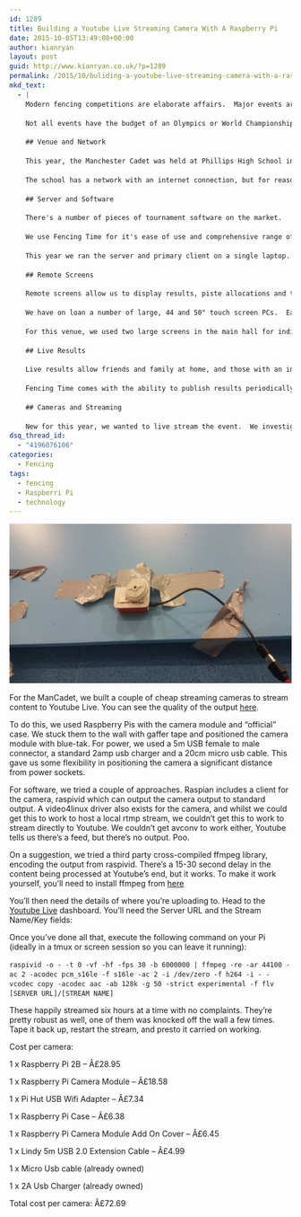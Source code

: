 ```yaml
---
id: 1289
title: Building a Youtube Live Streaming Camera With A Raspberry Pi
date: 2015-10-05T13:49:08+00:00
author: kianryan
layout: post
guid: http://www.kianryan.co.uk/?p=1289
permalink: /2015/10/buliding-a-youtube-live-streaming-camera-with-a-raspberry-pi/
mkd_text:
  - |
    Modern fencing competitions are elaborate affairs.  Major events are televised (or streamed), results are instantly published online and in some cases, competitor information is displayed on the piste as the fencers compete.  Fencers and referees are notified of where and when they need to be by remote screens linked to remote monitors.
    
    Not all events have the budget of an Olympics or World Championship.  But some of these facilities can be provided for a relatively low cost.  Here's how we do it for the Manchester Cadet.
    
    ## Venue and Network
    
    This year, the Manchester Cadet was held at Phillips High School in Manchester.  In previous years, we've used the Bolton Arena, a single large hall which the organisers can lord over from a balcony with visibility over the entire space.  The high school is a different layout, two halls with as seperate office, which we used for admin.
    
    The school has a network with an internet connection, but for reasons of safeguarding and security, there are significant access restrictions on the general internet connectivity.  We have no control over this network, so it's necessary to bring our own.  We use three WRT54gs, running DD-WRT.  One of these units is set to act as a gateway, routing internet traffic through the school network.  The school talked to the LEA and very obligingly, managed to open a single IP address for unfiltered access, this allowed us a significant amount of flexibility on the services we could offer.  The remaining WRT54gs act as wireless extenders and switches for the other equipment used.
    
    ## Server and Software
    
    There's a number of pieces of tournament software on the market.
    
    We use Fencing Time for it's ease of use and comprehensive range of features.  Fencing Time comes in a desktop and server edition.  We the server edition to run the Manchester Cadet.  This allows us to run multiple clients connecting to the same tournament, as well as multiple remote monitors.
    
    This year we ran the server and primary client on a single laptop.  This works, but came with some complications, since this laptop is used for multiple roles.  Next year I'd like to invest in a small micro PC to run the server system.
    
    ## Remote Screens
    
    Remote screens allow us to display results, piste allocations and the tableaux.  All cometitors know where they need to be at any point in time.
    
    We have on loan a number of large, 44 and 50" touch screen PCs.  Each PC comes on it's own trolly, has wifi and ethernet and runs Windows 8.  We connect these to our network and then run Fencing Time's Remote Monitor, connecting back to the server.
    
    For this venue, we used two large screens in the main hall for individual events, one smaller screen in the second hall for team events and a final screen outside of the referee's lounge for referee allocation.
    
    ## Live Results
    
    Live results allow friends and family at home, and those with an interest in the sport, to follow the event's progress.  Combined with cameras, they provide a comprehensive remote experience.
    
    Fencing Time comes with the ability to publish results periodically as the event progresses.  The output comes in a tabbed format clearly showing each round, current and final rankings.  We had it publishing results every five minutes to the ManCadet site for the full weekend.
    
    ## Cameras and Streaming
    
    New for this year, we wanted to live stream the event.  We investigated professional streaming services, and non of them were feasable due to cost or logistics.  For a first year, we wanted to test the feasability, so I built a couple of camera units from Rasperry Pis, documented here.  There are two major restrictions on streaming an event - having enough bandwidth to upload to whatever service will host your stream, and then having adequate bandwidth to stream to stream from there.  Luckily, Youtube Live offers free event streaming up to 1080p, and if anyone has enough bandwidth, they do.  We had some technical difficulties with one of the cameras on the first day, but the second day was perfectly fine.  We had around a steady 20 viewers for the whole weekend.
dsq_thread_id:
  - "4196076106"
categories:
  - Fencing
tags:
  - fencing
  - Raspberri Pi
  - technology
---
```

[<img src="/assets/images/2015/10/pi_situ.jpg" alt="pi_situ"   class="aligncenter size-full wp-image-1294" />](/assets/images/2015/10/pi_situ.jpg)

For the ManCadet, we built a couple of cheap streaming cameras to stream content to Youtube Live. You can see the quality of the output [here](https://www.youtube.com/watch?v=v27zo04BcxA).

To do this, we used Raspberry Pis with the camera module and “official” case. We stuck them to the wall with gaffer tape and positioned the camera module with blue-tak. For power, we used a 5m USB female to male connector, a standard 2amp usb charger and a 20cm micro usb cable. This gave us some flexibility in positioning the camera a significant distance from power sockets.

For software, we tried a couple of approaches. Raspian includes a client for the camera, raspivid which can output the camera output to standard output. A video4linux driver also exists for the camera, and whilst we could get this to work to host a local rtmp stream, we couldn’t get this to work to stream directly to Youtube. We couldn’t get avconv to work either, Youtube tells us there’s a feed, but there’s no output. Poo.

On a suggestion, we tried a third party cross-compiled ffmpeg library, encoding the output from raspivid. There’s a 15-30 second delay in the content being processed at Youtube’s end, but it works. To make it work yourself, you’ll need to install ffmpeg from [here](https://drive.google.com/file/d/0B0OC20ApqKZ_YVB3NHF6VU9XTUE/edit?usp=sharing)

You’ll then need the details of where you’re uploading to. Head to the [Youtube Live](https://www.youtube.com/live_dashboard) dashboard. You’ll need the Server URL and the Stream Name/Key fields:

Once you’ve done all that, execute the following command on your Pi (ideally in a tmux or screen session so you can leave it running):

`raspivid -o - -t 0 -vf -hf -fps 30 -b 6000000 | ffmpeg -re -ar 44100 -ac 2 -acodec pcm_s16le -f s16le -ac 2 -i /dev/zero -f h264 -i - -vcodec copy -acodec aac -ab 128k -g 50 -strict experimental -f flv [SERVER URL]/[STREAM NAME]`

These happily streamed six hours at a time with no complaints. They’re pretty robust as well, one of them was knocked off the wall a few times. Tape it back up, restart the stream, and presto it carried on working.

Cost per camera:
  
1 x Raspberry Pi 2B – Â£28.95
  
1 x Raspberry Pi Camera Module – Â£18.58
  
1 x Pi Hut USB Wifi Adapter – Â£7.34
  
1 x Raspberry Pi Case – Â£6.38
  
1 x Raspberry Pi Camera Module Add On Cover – Â£6.45
  
1 x Lindy 5m USB 2.0 Extension Cable – Â£4.99
  
1 x Micro Usb cable (already owned)
  
1 x 2A Usb Charger (already owned) 

Total cost per camera: Â£72.69